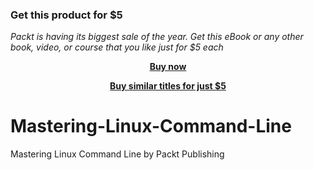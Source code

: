 
### Get this product for $5

<i>Packt is having its biggest sale of the year. Get this eBook or any other book, video, or course that you like just for $5 each</i>


<b><p align='center'>[Buy now](https://packt.link/9781800204027)</p></b>


<b><p align='center'>[Buy similar titles for just $5](https://subscription.packtpub.com/search)</p></b>


# Mastering-Linux-Command-Line
Mastering Linux Command Line by Packt Publishing

